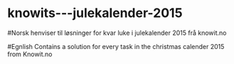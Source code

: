 # knowits---julekalender-2015

#Norsk
henviser til løsninger for kvar luke i julekalender 2015 frå knowit.no

#Egnlish
Contains a solution for every task in the christmas calender 2015 from Knowit.no
